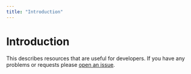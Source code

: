 ```yaml
---
title: "Introduction"
---
```


# Introduction

This describes resources that are useful for developers. If you have any problems or requests please [open an issue](https://github.com/elastos/Elastos.ORG.Docs/issues/new).